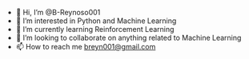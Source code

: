 - 👋 Hi, I’m @B-Reynoso001
- 👀 I’m interested in Python and Machine Learning
- 🌱 I’m currently learning Reinforcement Learning
- 💞️ I’m looking to collaborate on anything related to Machine Learning
- 📫 How to reach me breyn001@gmail.com

<!---
B-Reynoso001/B-Reynoso001 is a ✨ special ✨ repository because its `README.md` (this file) appears on your GitHub profile.
You can click the Preview link to take a look at your changes.
--->
